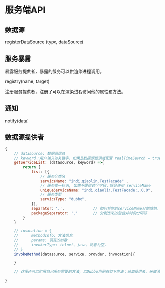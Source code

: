 # 服务端API

## 数据源

registerDataSource (type,  dataSource) 



## 服务暴露


暴露服务提供者，暴露的服务可以供渲染进程调用。

registry(name, target) 

注册服务提供者，注册了可以在渲染进程访问他的属性和方法。



## 通知

notify(data)



## 数据源提供者

```js
{
    // datasource: 数据源信息
    // keyword：用户输入的关键字，如果是数据源提供者配置 realTimeSearch = true，则false永远为空
    getServiceList: (datasource, keyword) =>{
        return {
            list: [{
                // 服务全类名
                serviceName: "indi.qiaolin.TestFacade" ,
                // 服务唯一标识, 如果不提供这个字段，将会使用 serviceName
                uniqueServiceName: "indi.qiaolin.TestFacade:1.0.0",
                // 服务类型
             	serviceType: "dubbo",   
            }],
      		separator: '.',   			// 如何将你的serviceName分割成树，
      		packageSeparator: '.'		// 分割出来的包合并时的分隔符
        }
    }

    // invocation = {
    // 		methodInfo: 方法信息
    // 		params: 调用的参数
    // 		invokerType: telnet、java、或者为空，
	// }
    invokeMethod(datasource, service, provder, invocation){

    }

    // 这里还可以扩展自己服务需要的方法, 以Dubbo为例有如下方法：获取提供者、获取消费者、启用提供者、禁用提供者....
    
}

```

